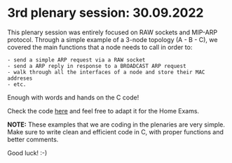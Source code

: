 # 3rd plenary session: 30.09.2022 #

This plenary session was entirely focused on RAW sockets and MIP-ARP protocol.
Through a simple example of a 3-node topology (A - B - C), we covered the main
functions that a node needs to call in order to:

	- send a simple ARP request via a RAW socket
	- send a ARP reply in response to a BROADCAST ARP request
	- walk through all the interfaces of a node and store their MAC addreses
	- etc.

Enough with words and hands on the C code!  

Check the code
[here](https://github.com/kr1stj0n/plenaries-in3230-in4230-h22/tree/main/p3_30-09-2022/greet_ur_neighbor)
and feel free to adapt it for the Home Exams.  

**NOTE:** These examples that we are coding in the plenaries are very simple.
Make sure to write clean and efficient code in C, with proper functions and
better comments.  

Good luck! :-)
